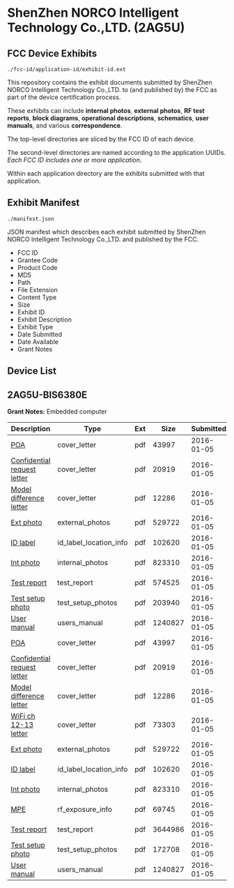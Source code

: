# ShenZhen NORCO Intelligent Technology Co.,LTD. (2AG5U)
## FCC Device Exhibits

```
./fcc-id/application-id/exhibit-id.ext
```

This repository contains the exhibit documents submitted by ShenZhen NORCO Intelligent Technology Co.,LTD. to (and published by) the FCC as part of the device certification process.

These exhibits can include **internal photos**, **external photos**, **RF test reports**, **block diagrams**, **operational descriptions**, **schematics**, **user manuals**, and various **correspondence**.

The top-level directories are sliced by the FCC ID of each device.

The second-level directories are named according to the application UUIDs. *Each FCC ID includes one or more application.*

Within each application directory are the exhibits submitted with that application. 

## Exhibit Manifest

```
./manifest.json
```

JSON manifest which describes each exhibit submitted by ShenZhen NORCO Intelligent Technology Co.,LTD. and published by the FCC.

- FCC ID
- Grantee Code
- Product Code
- MD5
- Path
- File Extension
- Content Type
- Size
- Exhibit ID
- Exhibit Description
- Exhibit Type
- Date Submitted
- Date Available
- Grant Notes

## Device List
## 2AG5U-BIS6380E
**Grant Notes:** Embedded computer

| Description | Type | Ext | Size | Submitted | Available |
| ----------- | ---- | --- | ---- | --------- | --------- |
| [POA](2AG5U-BIS6380E/e6cf5e83046dfd72bd23ba61f0a53d73/2863743.pdf) | cover_letter | pdf | 43997 | 2016-01-05 | 2016-01-05 |
| [Confidential request letter](2AG5U-BIS6380E/e6cf5e83046dfd72bd23ba61f0a53d73/2863744.pdf) | cover_letter | pdf | 20919 | 2016-01-05 | 2016-01-05 |
| [Model difference letter](2AG5U-BIS6380E/e6cf5e83046dfd72bd23ba61f0a53d73/2863745.pdf) | cover_letter | pdf | 12286 | 2016-01-05 | 2016-01-05 |
| [Ext photo](2AG5U-BIS6380E/e6cf5e83046dfd72bd23ba61f0a53d73/2863748.pdf) | external_photos | pdf | 529722 | 2016-01-05 | 2016-01-05 |
| [ID label](2AG5U-BIS6380E/e6cf5e83046dfd72bd23ba61f0a53d73/2863750.pdf) | id_label_location_info | pdf | 102620 | 2016-01-05 | 2016-01-05 |
| [Int photo](2AG5U-BIS6380E/e6cf5e83046dfd72bd23ba61f0a53d73/2863749.pdf) | internal_photos | pdf | 823310 | 2016-01-05 | 2016-01-05 |
| [Test report](2AG5U-BIS6380E/e6cf5e83046dfd72bd23ba61f0a53d73/2863746.pdf) | test_report | pdf | 574525 | 2016-01-05 | 2016-01-05 |
| [Test setup photo](2AG5U-BIS6380E/e6cf5e83046dfd72bd23ba61f0a53d73/2863747.pdf) | test_setup_photos | pdf | 203940 | 2016-01-05 | 2016-01-05 |
| [User manual](2AG5U-BIS6380E/e6cf5e83046dfd72bd23ba61f0a53d73/2863751.pdf) | users_manual | pdf | 1240827 | 2016-01-05 | 2016-01-05 |
| [POA](2AG5U-BIS6380E/f4c6c7700f13e08d3bbd55717e6e1c3e/2863743.pdf) | cover_letter | pdf | 43997 | 2016-01-05 | 2016-01-05 |
| [Confidential request letter](2AG5U-BIS6380E/f4c6c7700f13e08d3bbd55717e6e1c3e/2863744.pdf) | cover_letter | pdf | 20919 | 2016-01-05 | 2016-01-05 |
| [Model difference letter](2AG5U-BIS6380E/f4c6c7700f13e08d3bbd55717e6e1c3e/2863745.pdf) | cover_letter | pdf | 12286 | 2016-01-05 | 2016-01-05 |
| [WiFi ch 12-13 letter](2AG5U-BIS6380E/f4c6c7700f13e08d3bbd55717e6e1c3e/2863758.pdf) | cover_letter | pdf | 73303 | 2016-01-05 | 2016-01-05 |
| [Ext photo](2AG5U-BIS6380E/f4c6c7700f13e08d3bbd55717e6e1c3e/2863748.pdf) | external_photos | pdf | 529722 | 2016-01-05 | 2016-01-05 |
| [ID label](2AG5U-BIS6380E/f4c6c7700f13e08d3bbd55717e6e1c3e/2863750.pdf) | id_label_location_info | pdf | 102620 | 2016-01-05 | 2016-01-05 |
| [Int photo](2AG5U-BIS6380E/f4c6c7700f13e08d3bbd55717e6e1c3e/2863749.pdf) | internal_photos | pdf | 823310 | 2016-01-05 | 2016-01-05 |
| [MPE](2AG5U-BIS6380E/f4c6c7700f13e08d3bbd55717e6e1c3e/2863759.pdf) | rf_exposure_info | pdf | 69745 | 2016-01-05 | 2016-01-05 |
| [Test report](2AG5U-BIS6380E/f4c6c7700f13e08d3bbd55717e6e1c3e/2863760.pdf) | test_report | pdf | 3644986 | 2016-01-05 | 2016-01-05 |
| [Test setup photo](2AG5U-BIS6380E/f4c6c7700f13e08d3bbd55717e6e1c3e/2863761.pdf) | test_setup_photos | pdf | 172708 | 2016-01-05 | 2016-01-05 |
| [User manual](2AG5U-BIS6380E/f4c6c7700f13e08d3bbd55717e6e1c3e/2863751.pdf) | users_manual | pdf | 1240827 | 2016-01-05 | 2016-01-05 |

